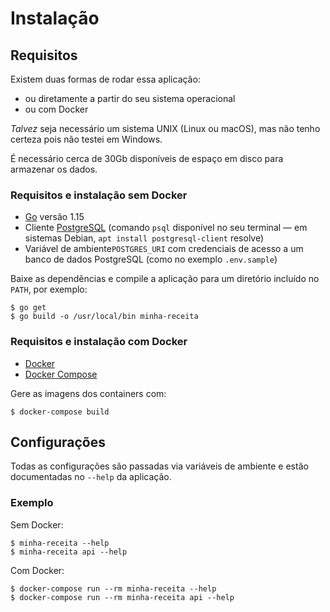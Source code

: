 # Instalação

## Requisitos

Existem duas formas de rodar essa aplicação:

* ou diretamente a partir do seu sistema operacional
* ou com Docker

_Talvez_ seja necessário um sistema UNIX (Linux ou macOS), mas não tenho certeza pois não testei em Windows.

É necessário cerca de 30Gb disponíveis de espaço em disco para armazenar os dados.

### Requisitos e instalação sem Docker

* [Go](https://golang.org/) versão 1.15
* Cliente [PostgreSQL](https://www.postgresql.org/) (comando `psql` disponível no seu terminal — em sistemas Debian, `apt install postgresql-client` resolve)
* Variável de ambiente`POSTGRES_URI` com credenciais de acesso a um banco de dados PostgreSQL (como no exemplo `.env.sample`)

Baixe as dependências e compile a aplicação para um diretório incluído no `PATH`, por exemplo:

```console
$ go get
$ go build -o /usr/local/bin minha-receita
```

### Requisitos e instalação com Docker

* [Docker](https://www.docker.com/)
* [Docker Compose](https://docs.docker.com/compose/install/)

Gere as imagens dos containers com:

```console
$ docker-compose build
```

## Configurações

Todas as configurações são passadas via variáveis de ambiente e estão documentadas no `--help` da aplicação.

### Exemplo

Sem Docker:

```console
$ minha-receita --help
$ minha-receita api --help
```

Com Docker:

```console
$ docker-compose run --rm minha-receita --help
$ docker-compose run --rm minha-receita api --help
```
